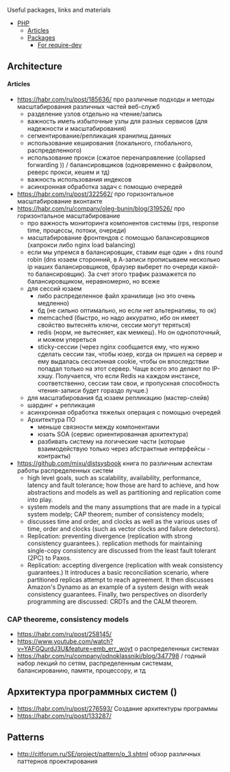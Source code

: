 
Useful packages, links and materials

- [PHP](#php)
    + [Articles](#articles)
    + [Packages](#packages)
      - [For require-dev](#for-require-dev)

## Architecture

#### Articles 
- https://habr.com/ru/post/185636/ про различные подходы и методы масштабирования различных частей веб-служб
    - разделение узлов отдельно на чтение/запись
    - важность иметь избыточные узлы для разных сервисов (для надежности и масштабирования)
    - сегментирование/репликация хранилищ данных
    - использование кеширования (локального, глобального, распределенного)
    - использование прокси (сжатое перенаправление (collapsed forwarding
    )) / балансировщиков (одновременно с файрволом, реверс прокси, кешем и тд)
    - важность использования индексов
    - асинхронная обработка задач с помощью очередей
- https://habr.com/ru/post/322562/ про горизонтальное масштабирование вконтакте
- https://habr.com/ru/company/oleg-bunin/blog/319526/ про горизонтальное масштабирование
    - про важность мониторинга компонентов системы (rps, response time, процессы, потоки, очереди)
    - масштабирование фронтендов с помощью балансировщиков (хапрокси либо nginx load balancing)
    - если мы упремся в балансировщик, ставим еще один + dns round robin (dns
     юзаем сторонний, в А-записи прописываем несколько ip наших балансировщиков, браузер выберет по очереди какой-то
     балансировщик). За счет этого трафик размажется по балансировщиком, неравномерно, но всеже
     - для сессий юзаем
        - либо распределенное файл хранилище (но это очень медленно)
        - бд (не сильно оптимально, но если нет альтернативы, то ок)
        - memcached (быстро, но надо аккуратно, ибо он имеет свойство вытеснять ключи, сессии могут теряться)
        - redis (норм, не вытесняет, как мемкеш). Но он однопоточный, и можем упереться
        - sticky-сессии (через nginx сообщается ему, что нужно сделать сессии так, чтобы юзер, когда он пришел на сервер 
        и ему выдалась сессионная cookie, чтобы он впоследствии попадал только на этот сервер. Чаще всего это делают по IP-хэшу.
         Получается, что если Redis на каждом инстансе, соответственно, сессии там свои, и пропускная способность чтения-записи будет гораздо лучше.)
    - для масштабирования бд юзаем репликацию (мастер-слейв)
    - шардинг + репликация
    - асинхронная обработка тяжелых операция с помощью очередей
    - Архитектура ПО
        - меньше связности между компонентами
        - юзать SOA (сервис ориентированная архитектура)
        - разбивать систему на логические части (которые взаимодействую только через абстрактные интерфейсы - контракты)
- https://github.com/mixu/distsysbook книга по различным аспектам работы распределенных систем
    - high level goals, such as scalability, availability, performance, latency and fault tolerance; 
    how those are hard to achieve, and how abstractions and models as well as partitioning and replication come into play.
    - system models and the many assumptions that are made in a typical system modelp; CAP theorem; number of
     consistency models;
     - discusses time and order, and clocks as well as the various uses of time, order and clocks (such as vector clocks and failure detectors).
     - Replication: preventing divergence (replication with strong consistency guarantees.). replication methods for
      maintaining single-copy consistency are discussed
      from the least fault tolerant (2PC) to Paxos.
     - Replication: accepting divergence (replication with weak consistency guarantees.)  It introduces a basic reconciliation scenario,
      where partitioned replicas attempt to reach agreement. It then discusses Amazon's Dynamo as an example of a system design with 
      weak consistency guarantees. Finally, two perspectives on disorderly programming are discussed: CRDTs and the CALM theorem.

### CAP theoreme, consistency models

- https://habr.com/ru/post/258145/ 
- https://www.youtube.com/watch?v=YAFGQurdJ3U&feature=emb_err_woyt о распределенных системах
- https://habr.com/ru/company/odnoklassniki/blog/347798
/ годный набор лекций по сетям, распределенным системам, балансированию, памяти, процессору, и тд

## Архитектура программных систем ()
        
- https://habr.com/ru/post/276593/ Создание архитектуры программы
- https://habr.com/ru/post/133287/ 

## Patterns

- http://citforum.ru/SE/project/pattern/p_3.shtml обзор различных паттернов проектирования

